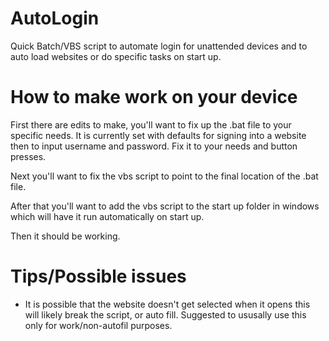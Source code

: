 # AutoLogin
Quick Batch/VBS script to automate login for unattended devices and to auto load websites or do specific tasks on start up.


# How to make work on your device
First there are edits to make, you'll want to fix up the .bat file to your specific needs. It is currently set with defaults for signing into a website then to input username and password. Fix it to your needs and button presses.

Next you'll want to fix the vbs script to point to the final location of the .bat file.

After that you'll want to add the vbs script to the start up folder in windows which will have it run automatically on start up.

Then it should be working.

# Tips/Possible issues
- It is possible that the website doesn't get selected when it opens this will likely break the script, or auto fill. Suggested to ususally use this only for work/non-autofil purposes.
